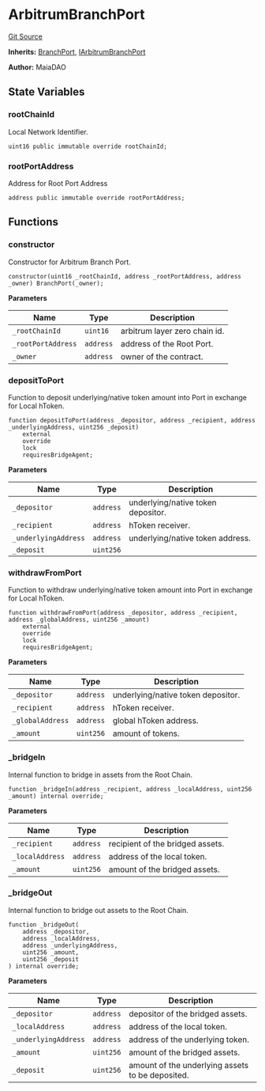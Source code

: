# ArbitrumBranchPort
[Git Source](https://github.com/Maia-DAO/2023-09-maia-remediations/blob/main/src/ArbitrumBranchPort.sol)

**Inherits:**
[BranchPort](/src/ulysses-omnichain/BranchPort.md), [IArbitrumBranchPort](/src/ulysses-omnichain/interfaces/IArbitrumBranchPort.md)

**Author:**
MaiaDAO


## State Variables
### rootChainId
Local Network Identifier.


```solidity
uint16 public immutable override rootChainId;
```


### rootPortAddress
Address for Root Port Address


```solidity
address public immutable override rootPortAddress;
```


## Functions
### constructor

Constructor for Arbitrum Branch Port.


```solidity
constructor(uint16 _rootChainId, address _rootPortAddress, address _owner) BranchPort(_owner);
```
**Parameters**

|Name|Type|Description|
|----|----|-----------|
|`_rootChainId`|`uint16`|arbitrum layer zero chain id.|
|`_rootPortAddress`|`address`|address of the Root Port.|
|`_owner`|`address`|owner of the contract.|


### depositToPort

Function to deposit underlying/native token amount into Port in exchange for Local hToken.


```solidity
function depositToPort(address _depositor, address _recipient, address _underlyingAddress, uint256 _deposit)
    external
    override
    lock
    requiresBridgeAgent;
```
**Parameters**

|Name|Type|Description|
|----|----|-----------|
|`_depositor`|`address`|underlying/native token depositor.|
|`_recipient`|`address`|hToken receiver.|
|`_underlyingAddress`|`address`|underlying/native token address.|
|`_deposit`|`uint256`||


### withdrawFromPort

Function to withdraw underlying/native token amount into Port in exchange for Local hToken.


```solidity
function withdrawFromPort(address _depositor, address _recipient, address _globalAddress, uint256 _amount)
    external
    override
    lock
    requiresBridgeAgent;
```
**Parameters**

|Name|Type|Description|
|----|----|-----------|
|`_depositor`|`address`|underlying/native token depositor.|
|`_recipient`|`address`|hToken receiver.|
|`_globalAddress`|`address`|global hToken address.|
|`_amount`|`uint256`|amount of tokens.|


### _bridgeIn

Internal function to bridge in assets from the Root Chain.


```solidity
function _bridgeIn(address _recipient, address _localAddress, uint256 _amount) internal override;
```
**Parameters**

|Name|Type|Description|
|----|----|-----------|
|`_recipient`|`address`|recipient of the bridged assets.|
|`_localAddress`|`address`|address of the local token.|
|`_amount`|`uint256`|amount of the bridged assets.|


### _bridgeOut

Internal function to bridge out assets to the Root Chain.


```solidity
function _bridgeOut(
    address _depositor,
    address _localAddress,
    address _underlyingAddress,
    uint256 _amount,
    uint256 _deposit
) internal override;
```
**Parameters**

|Name|Type|Description|
|----|----|-----------|
|`_depositor`|`address`|depositor of the bridged assets.|
|`_localAddress`|`address`|address of the local token.|
|`_underlyingAddress`|`address`|address of the underlying token.|
|`_amount`|`uint256`|amount of the bridged assets.|
|`_deposit`|`uint256`|amount of the underlying assets to be deposited.|


